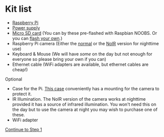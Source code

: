 # Kit list

* [Raspberry Pi](http://www.amazon.co.uk/Raspberry-Pi-Model-Desktop-Linux/dp/B00T2U7R7I/ref=sr_1_1?ie=UTF8&qid=1431163656&sr=8-1&keywords=raspberry+pi+2)
* [Power supply](http://www.amazon.co.uk/Raspberry-Pi-Micro-Power-Supply/dp/B00LSEQMO0/ref=sr_1_4?ie=UTF8&qid=1431163686&sr=8-4&keywords=raspberry+pi+power+supply)
* [Micro SD card](http://www.amazon.co.uk/NOOBS-card-Raspberry-Pi-Model/dp/B00LMF3QSU/ref=sr_1_1?ie=UTF8&qid=1431163730&sr=8-1&keywords=raspberry+pi+sd+card) (You can by these pre-flashed with Raspbian NOOBS. Or you can [flash your own](https://www.raspberrypi.org/documentation/installation/installing-images/).)
* Raspberry Pi camera (Either the [normal](http://www.amazon.co.uk/Raspberry-Pi-100003-Camera-Module/dp/B00E1GGE40/ref=sr_1_1?ie=UTF8&qid=1431164623&sr=8-1&keywords=raspberry+pi+camera) or the [NoIR](http://www.amazon.co.uk/Raspberry-Pi-NoIR-Camera-Module/dp/B00G9AZ79O/ref=sr_1_2?ie=UTF8&qid=1431164623&sr=8-2&keywords=raspberry+pi+camera) version for nighttime use)
* Keyboard & Mouse (We will have _some_ on the day but not enough for everyone so please bring your own if you can)
* Ethernet cable (WiFi adapters are available, but ethernet cables are cheap!)

Optional
* Case for the Pi. [This case](http://www.amazon.co.uk/NEW-Raspberry-Model-Case-OneNineDesign/dp/B00M8ZEHIQ/ref=sr_1_1?ie=UTF8&qid=1431168434&sr=8-1&keywords=raspberry+pi+case) conveniently has a mounting for the camera to protect it.
* IR Illumination. The NoIR version of the camera works at nighttime provided it has a source of infrared illumination. You won't need this on the day but to use the camera at night you may wish to purchase one of these.
* WiFi adapter

[Continue to Step 1](step-1.md)

